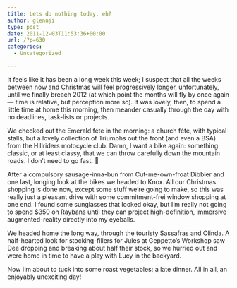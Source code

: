 ```yaml
---
title: Lets do nothing today, eh?
author: glennji
type: post
date: 2011-12-03T11:53:36+00:00
url: /?p=630
categories:
  - Uncategorized

---
```

It feels like it has been a long week this week; I suspect that all the weeks between now and Christmas will feel progressively longer, unfortunately, until we finally breach 2012 (at which point the months will fly by once again &#8212; time is relative, but perception more so). It was lovely, then, to spend a little time at home this morning, then meander casually through the day with no deadlines, task-lists or projects.
  
We checked out the Emerald féte in the morning: a church féte, with typical stalls, but a lovely collection of Triumphs out the front (and even a BSA) from the Hillriders motocycle club. Damn, I want a bike again: something classic, or at least classy, that we can throw carefully down the mountain roads. I don&#8217;t need to go fast. 🙂
  
After a compulsory sausage-inna-bun from Cut-me-own-froat Dibbler and one last, longing look at the bikes we headed to Knox. All our Christmas shopping is done now, except some stuff we&#8217;re going to make, so this was really just a pleasant drive with some commitment-frei window shopping at one end. I found some sunglasses that looked okay, but I&#8217;m really not going to spend $350 on Raybans until they can project high-definition, immersive augmented-reality directly into my eyeballs.
  
We headed home the long way, through the touristy Sassafras and Olinda. A half-hearted look for stocking-fillers for Jules at Geppetto&#8217;s Workshop saw Dee dropping and breaking about half their stock, so we hurried out and were home in time to have a play with Lucy in the backyard.
  
Now I&#8217;m about to tuck into some roast vegetables; a late dinner. All in all, an enjoyably unexciting day!
